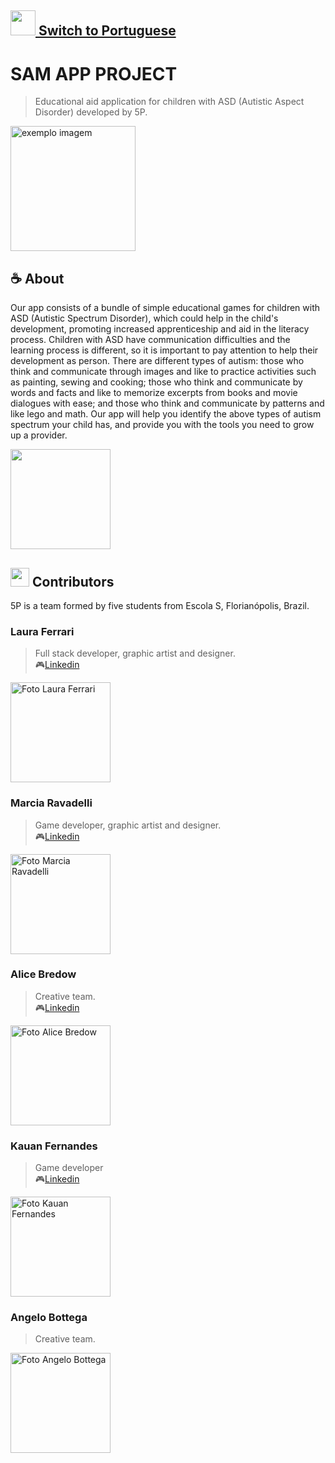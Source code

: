 ## <img src="https://cdn.discordapp.com/attachments/494996013837320193/909802766027853844/switchorange.png" width="40px;"/><a href="https://github.com/blackkseaw/SA_Android/blob/master/README.md"> Switch to Portuguese </a> 

# SAM APP PROJECT

<!---Esses são exemplos. Veja https://shields.io para outras pessoas ou para personalizar este conjunto de escudos. Você pode querer incluir dependências, status do projeto e informações de licença aqui--->
[Linkedin1]: https://www.linkedin.com/in/laura-ferrari-6a25b220b/
[Linkedin2]: https://www.linkedin.com/in/marcia-eduarda-ravadelli-38a5991b7/
[Linkedin3]: https://www.linkedin.com/in/alice-salete-bredow-2b7ba81b4/
[Linkedin4]: https://www.linkedin.com/in/kauan-z-fernandes-8a8620210/

> Educational aid application for children with ASD (Autistic Aspect Disorder) developed by 5P.

<img src="https://cdn.discordapp.com/attachments/604072921090228234/909242129455382608/ezgif.com-gif-maker_2.gif" alt="exemplo imagem" width=200>

## ☕ About

Our app consists of a bundle of simple educational games for children with ASD (Autistic Spectrum Disorder), which could help in the child's development, promoting increased apprenticeship and aid in the literacy process. Children with ASD have communication difficulties and the learning process is different, so it is important to pay attention to help their development as person. There are different types of autism: those who think and communicate through images and like to practice activities such as painting, sewing and cooking; those who think and communicate by words and facts and like to memorize excerpts from books and movie dialogues with ease; and those who think and communicate by patterns and like lego and math. Our app will help you identify the above types of autism spectrum your child has, and provide you with the tools you need to grow up a provider.

<img src="https://cdn.discordapp.com/attachments/494996013837320193/909490207005474846/samlingua-sl.png" width="160px;" />


## <img src="https://cdn.discordapp.com/attachments/494996013837320193/909491762396020736/catcup2.png" width="30px;" /> Contributors

5P is a team formed by five students from Escola S, Florianópolis, Brazil.

### Laura Ferrari
> Full stack developer, graphic artist and designer.<br>
> 🎮[Linkedin][Linkedin1]

<img src="https://avatars.githubusercontent.com/u/71517723?v=4" width="160px;" alt="Foto Laura Ferrari"/>
  
### Marcia Ravadelli
> Game developer, graphic artist and designer.<br>
> 🎮[Linkedin][Linkedin2]

<img src="https://cdn.discordapp.com/attachments/604072921090228234/909495547780546651/Screenshot_20211114-143014-340.png" width="160px;" alt="Foto Marcia Ravadelli"/>
  
### Alice Bredow
> Creative team.<br>
> 🎮[Linkedin][Linkedin3]

<img src="https://cdn.discordapp.com/attachments/604072921090228234/909495880023953438/unknown.png" width="160px;" alt="Foto Alice Bredow"/>

### Kauan Fernandes
> Game developer<br>
> 🎮[Linkedin][Linkedin4]

<img src="https://cdn.discordapp.com/attachments/604072921090228234/909496181279846490/unknown.png" width="160px;" alt="Foto Kauan Fernandes"/>

### Angelo Bottega
> Creative team.<br>

<img src="https://cdn.discordapp.com/attachments/494996013837320193/909497264559501462/IMG_8985.jpeg" width="160px;" alt="Foto Angelo Bottega"/>
